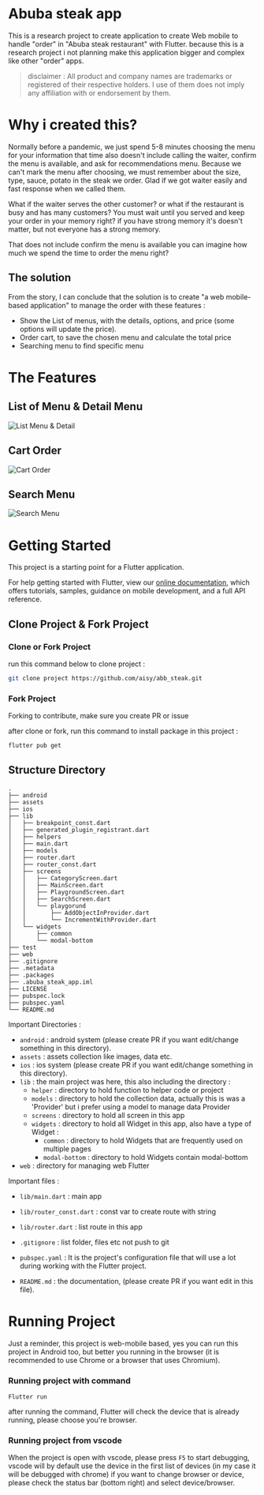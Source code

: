 # Abuba steak app

This is a research project to create application to create Web mobile to handle "order" in "Abuba steak restaurant" with Flutter. because this is a research project i not planning make this application bigger and complex like other "order" apps.

> disclaimer : All product and company names are trademarks or registered of their respective holders. I use of them does not imply any affiliation with or endorsement by them. 



# Why i created this?

Normally before a pandemic, we just spend 5-8 minutes choosing the menu for your information that time also doesn't include calling the waiter, confirm the menu is available, and ask for recommendations menu. Because we can't mark the menu after choosing, we must remember about the size, type, sauce, potato in the steak we order. Glad if we got waiter easily and fast response when we called them. 

What if the waiter serves the other customer? or what if the restaurant is busy and has many customers? You must wait until you served and keep your order in your memory right? if you have strong memory it's doesn't matter, but not everyone has a strong memory.

That does not include confirm the menu is available you can imagine how much we spend the time to order the menu right?

## The solution

From the story, I can conclude that the solution is 
to create "a web mobile-based application" to manage the order with these features :
- Show the List of menus, with the details, options, and price (some options will update the price).
- Order cart, to save the chosen menu and calculate the total price
- Searching menu to find specific menu


# The Features

## List of Menu & Detail Menu

![List Menu & Detail](https://i.ibb.co/WxQ4cPb/List-Detail-Menu.gif)


## Cart Order

![Cart Order](https://i.ibb.co/xhyKRwH/Order-Cart.gif)

## Search Menu

![Search Menu](https://i.ibb.co/9284qxH/Search-Menu.gif)



# Getting Started

This project is a starting point for a Flutter application.

For help getting started with Flutter, view our
[online documentation](https://flutter.dev/docs), which offers tutorials,
samples, guidance on mobile development, and a full API reference.

## Clone Project & Fork Project

### Clone or Fork Project

run this command below to clone project :

```bash
git clone project https://github.com/aisy/abb_steak.git
```

### Fork Project 

Forking to contribute, make sure you create PR or issue

after clone or fork,  run this command to install package in this project :

```bash
flutter pub get
```


## Structure Directory

```
.
├── android
├── assets
├── ios
├── lib
│   ├── breakpoint_const.dart
│   ├── generated_plugin_registrant.dart
│   ├── helpers
│   ├── main.dart
│   ├── models
│   ├── router.dart
│   ├── router_const.dart
│   ├── screens
│   │   ├── CategoryScreen.dart
│   │   ├── MainScreen.dart
│   │   ├── PlaygroundScreen.dart
│   │   ├── SearchScreen.dart
│   │   └── playgorund
│   │       ├── AddObjectInProvider.dart
│   │       └── IncrementWithProvider.dart
│   └── widgets
│       ├── common
│       └── modal-bottom
├── test
├── web
├── .gitignore
├── .metadata
├── .packages
├── .abuba_steak_app.iml
├── LICENSE
├── pubspec.lock
├── pubspec.yaml
└── README.md
```

Important Directories :
- `android` : android system (please create PR if you want edit/change something in this directory).
- `assets` : assets collection like images, data etc.
- `ios` : ios system (please create PR if you want edit/change something in this directory).
- `lib` : the main project was here, this also including the directory :
  - `helper` : directory to hold function to helper code or project 
  - `models` : directory to hold the collection data, actually this is was a 'Provider' but i prefer using a model to manage data Provider
  - `screens` : directory to hold all screen in this app
  - `widgets` : directory to hold all Widget in this app, also have a type of Widget :
    - `common` : directory to hold Widgets that are frequently used on multiple pages 
    - `modal-bottom` : directory to hold Widgets contain modal-bottom
- `web` : directory for managing web Flutter

Important files : 
- `lib/main.dart` : main app
- `lib/router_const.dart` : const var to create route with string
- `lib/router.dart` : list route in this app
  
- `.gitignore` : list folder, files etc not push to git
- `pubspec.yaml` : It is the project's configuration file that will use a lot during working with the Flutter project.
- `README.md` : the documentation, (please create PR if you want edit in this file).

# Running Project

Just a reminder, this project is web-mobile based, yes you can run this project in Android too, but better you running in the browser (it is recommended to use Chrome or a browser that uses Chromium).

### Running project with command

```
Flutter run
```

after running the command, Flutter will check the device that is already running, please choose you're browser.

### Running project from vscode

When the project is open with vscode, please press `F5` to start debugging, vscode will by default use the device in the first list of devices (in my case it will be debugged with chrome) if you want to change browser or device, please check the status bar (bottom right) and select device/browser.



